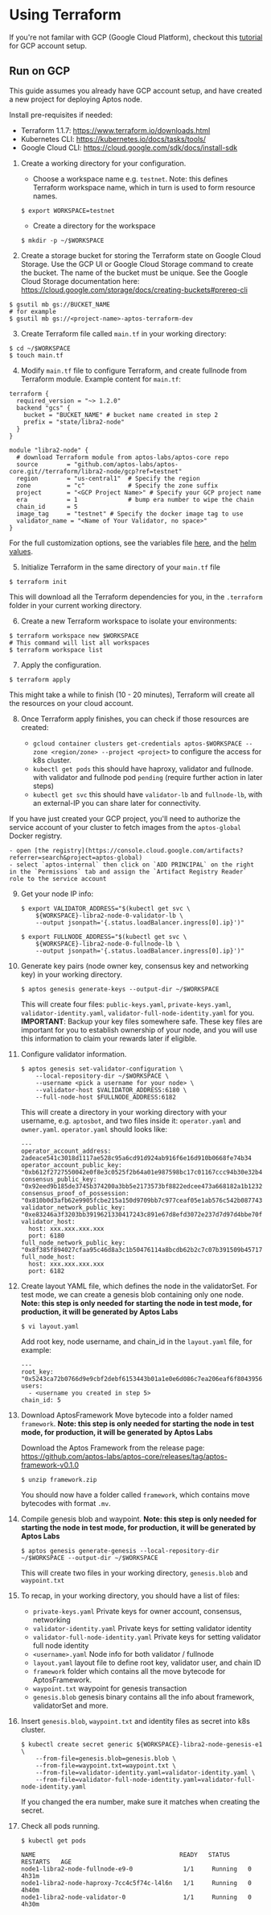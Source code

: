 # Using Terraform

If you're not familar with GCP (Google Cloud Platform), checkout this [tutorial](https://aptos.dev/nodes/full-node/run-a-fullnode-on-gcp#prerequisites) for GCP account setup.

## Run on GCP
This guide assumes you already have GCP account setup, and have created a new project for deploying Aptos node.

Install pre-requisites if needed:

   * Terraform 1.1.7: https://www.terraform.io/downloads.html
   * Kubernetes CLI: https://kubernetes.io/docs/tasks/tools/
   * Google Cloud CLI: https://cloud.google.com/sdk/docs/install-sdk

1. Create a working directory for your configuration.

    * Choose a workspace name e.g. `testnet`. Note: this defines Terraform workspace name, which in turn is used to form resource names.
    ```
    $ export WORKSPACE=testnet
    ```

    * Create a directory for the workspace
    ```
    $ mkdir -p ~/$WORKSPACE
    ```
2. Create a storage bucket for storing the Terraform state on Google Cloud Storage.  Use the GCP UI or Google Cloud Storage command to create the bucket.  The name of the bucket must be unique.  See the Google Cloud Storage documentation here: https://cloud.google.com/storage/docs/creating-buckets#prereq-cli

  ```
  $ gsutil mb gs://BUCKET_NAME
  # for example
  $ gsutil mb gs://<project-name>-aptos-terraform-dev
  ```

3. Create Terraform file called `main.tf` in your working directory:
  ```
  $ cd ~/$WORKSPACE
  $ touch main.tf
  ```

4. Modify `main.tf` file to configure Terraform, and create fullnode from Terraform module. Example content for `main.tf`:
  ```
  terraform {
    required_version = "~> 1.2.0"
    backend "gcs" {
      bucket = "BUCKET_NAME" # bucket name created in step 2
      prefix = "state/libra2-node"
    }
  }

  module "libra2-node" {
    # download Terraform module from aptos-labs/aptos-core repo
    source        = "github.com/aptos-labs/aptos-core.git//terraform/libra2-node/gcp?ref=testnet"
    region        = "us-central1"  # Specify the region
    zone          = "c"            # Specify the zone suffix
    project       = "<GCP Project Name>" # Specify your GCP project name
    era           = 1              # bump era number to wipe the chain
    chain_id      = 5
    image_tag     = "testnet" # Specify the docker image tag to use
    validator_name = "<Name of Your Validator, no space>"
  }
  ```

  For the full customization options, see the variables file [here](https://github.com/aptos-labs/aptos-core/blob/main/terraform/libra2-node/gcp/variables.tf), and the [helm values](https://github.com/aptos-labs/aptos-core/blob/main/terraform/helm/libra2-node/values.yaml).

5. Initialize Terraform in the same directory of your `main.tf` file
  ```
  $ terraform init
  ```
This will download all the Terraform dependencies for you, in the `.terraform` folder in your current working directory.

6. Create a new Terraform workspace to isolate your environments:
  ```
  $ terraform workspace new $WORKSPACE
  # This command will list all workspaces
  $ terraform workspace list
  ```

7. Apply the configuration.

  ```
  $ terraform apply
  ```

  This might take a while to finish (10 - 20 minutes), Terraform will create all the resources on your cloud account. 

8. Once Terraform apply finishes, you can check if those resources are created:

    - `gcloud container clusters get-credentials aptos-$WORKSPACE --zone <region/zone> --project <project>` to configure the access for k8s cluster.
    - `kubectl get pods` this should have haproxy, validator and fullnode. with validator and fullnode pod `pending` (require further action in later steps)
    - `kubectl get svc` this should have `validator-lb` and `fullnode-lb`, with an external-IP you can share later for connectivity.

  If you have just created your GCP project, you'll need to authorize the service account of your cluster to fetch images from the `aptos-global` Docker registry.
  
    - open [the registry](https://console.cloud.google.com/artifacts?referrer=search&project=aptos-global)
    - select `aptos-internal` then click on `ADD PRINCIPAL` on the right in the `Permissions` tab and assign the `Artifact Registry Reader` role to the service account

9. Get your node IP info:

    ```
    $ export VALIDATOR_ADDRESS="$(kubectl get svc \
        ${WORKSPACE}-libra2-node-0-validator-lb \
        --output jsonpath='{.status.loadBalancer.ingress[0].ip}')"

    $ export FULLNODE_ADDRESS="$(kubectl get svc \
        ${WORKSPACE}-libra2-node-0-fullnode-lb \
        --output jsonpath='{.status.loadBalancer.ingress[0].ip}')"
    ```

10. Generate key pairs (node owner key, consensus key and networking key) in your working directory.

    ```
    $ aptos genesis generate-keys --output-dir ~/$WORKSPACE
    ```

    This will create four files: `public-keys.yaml`, `private-keys.yaml`, `validator-identity.yaml`, `validator-full-node-identity.yaml` for you. **IMPORTANT**: Backup your key files somewhere safe. These key files are important for you to establish ownership of your node, and you will use this information to claim your rewards later if eligible.

11. Configure validator information.

    ```
    $ aptos genesis set-validator-configuration \
        --local-repository-dir ~/$WORKSPACE \
        --username <pick a username for your node> \
        --validator-host $VALIDATOR_ADDRESS:6180 \
        --full-node-host $FULLNODE_ADDRESS:6182
    ```

    This will create a directory in your working directory with your username, e.g. `aptosbot`, and two files inside it: `operator.yaml` and `owner.yaml`. `operator.yaml` should looks like:

    ```
    ---
    operator_account_address: 2adeace541c3018d1117ae528c95a6cd91d924ab916f6e16d910b0668fe74b34
    operator_account_public_key: "0xb612f2727550042e0f8e3c0525f2b64a01e987598bc17c01167ccc94b30e32b4"
    consensus_public_key: "0x92eed9b185de3745b374200a3bb5e2173573bf8822edcee473a668182a1b1232c692c9a5c008f7425e752bf9aa84e03c"
    consensus_proof_of_possession: "0x810b0d3afb62e9905fcbe215a150d9709bb7c977ceaf05e1ab576c542b087743b35bf655e5db86c5db83ccbacb5926f40bc07e48bd2a00bcedacb43858a7fe3594890abccd03ff1ba340e3fe0e7895a27cdfe8739c16ca75e275af95d026caba"
    validator_network_public_key: "0xe83246a3f3203bb3919621330417243c891e67d8efd3072e237d7d97d4bbe70f"
    validator_host:
      host: xxx.xxx.xxx.xxx
      port: 6180
    full_node_network_public_key: "0x8f385f894027cfaa95c46d8a3c1b50476114a8bcdb62b2c7c07b391509b45717"
    full_node_host:
      host: xxx.xxx.xxx.xxx
      port: 6182
    ```

12. Create layout YAML file, which defines the node in the validatorSet. For test mode, we can create a genesis blob containing only one node. **Note: this step is only needed for starting the node in test mode, for production, it will be generated by Aptos Labs**

    ```
    $ vi layout.yaml
    ```

    Add root key, node username, and chain_id in the `layout.yaml` file, for example:

    ```
    ---
    root_key: "0x5243ca72b0766d9e9cbf2debf6153443b01a1e0e6d086c7ea206eaf6f8043956"
    users:
      - <username you created in step 5>
    chain_id: 5
    ```

13. Download AptosFramework Move bytecode into a folder named `framework`. **Note: this step is only needed for starting the node in test mode, for production, it will be generated by Aptos Labs**

    Download the Aptos Framework from the release page: https://github.com/aptos-labs/aptos-core/releases/tag/aptos-framework-v0.1.0

    ```
    $ unzip framework.zip
    ```

    You should now have a folder called `framework`, which contains move bytecodes with format `.mv`.

14. Compile genesis blob and waypoint. **Note: this step is only needed for starting the node in test mode, for production, it will be generated by Aptos Labs**

    ```
    $ aptos genesis generate-genesis --local-repository-dir ~/$WORKSPACE --output-dir ~/$WORKSPACE
    ``` 

    This will create two files in your working directory, `genesis.blob` and `waypoint.txt`

15. To recap, in your working directory, you should have a list of files:
    - `private-keys.yaml` Private keys for owner account, consensus, networking
    - `validator-identity.yaml` Private keys for setting validator identity
    - `validator-full-node-identity.yaml` Private keys for setting validator full node identity
    - `<username>.yaml` Node info for both validator / fullnode
    - `layout.yaml` layout file to define root key, validator user, and chain ID
    - `framework` folder which contains all the move bytecode for AptosFramework.
    - `waypoint.txt` waypoint for genesis transaction
    - `genesis.blob` genesis binary contains all the info about framework, validatorSet and more.

16. Insert `genesis.blob`, `waypoint.txt` and identity files as secret into k8s cluster.

    ```
    $ kubectl create secret generic ${WORKSPACE}-libra2-node-genesis-e1 \
        --from-file=genesis.blob=genesis.blob \
        --from-file=waypoint.txt=waypoint.txt \
        --from-file=validator-identity.yaml=validator-identity.yaml \
        --from-file=validator-full-node-identity.yaml=validator-full-node-identity.yaml
    ```

    If you changed the era number, make sure it matches when creating the secret.

17. Check all pods running.

    ```
    $ kubectl get pods

    NAME                                        READY   STATUS    RESTARTS   AGE
    node1-libra2-node-fullnode-e9-0              1/1     Running   0          4h31m
    node1-libra2-node-haproxy-7cc4c5f74c-l4l6n   1/1     Running   0          4h40m
    node1-libra2-node-validator-0                1/1     Running   0          4h30m
    ```
